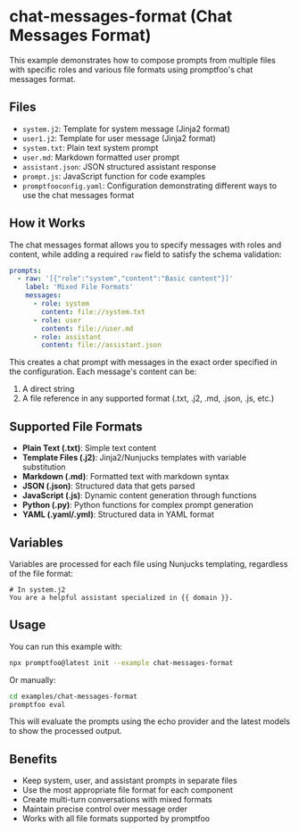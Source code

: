 # chat-messages-format (Chat Messages Format)

This example demonstrates how to compose prompts from multiple files with specific roles and various file formats using promptfoo's chat messages format.

## Files

- `system.j2`: Template for system message (Jinja2 format)
- `user1.j2`: Template for user message (Jinja2 format)
- `system.txt`: Plain text system prompt
- `user.md`: Markdown formatted user prompt
- `assistant.json`: JSON structured assistant response
- `prompt.js`: JavaScript function for code examples
- `promptfooconfig.yaml`: Configuration demonstrating different ways to use the chat messages format

## How it Works

The chat messages format allows you to specify messages with roles and content, while adding a required `raw` field to satisfy the schema validation:

```yaml
prompts:
  - raw: '[{"role":"system","content":"Basic content"}]'
    label: 'Mixed File Formats'
    messages:
      - role: system
        content: file://system.txt
      - role: user
        content: file://user.md
      - role: assistant
        content: file://assistant.json
```

This creates a chat prompt with messages in the exact order specified in the configuration. Each message's content can be:

1. A direct string
2. A file reference in any supported format (.txt, .j2, .md, .json, .js, etc.)

## Supported File Formats

- **Plain Text (.txt)**: Simple text content
- **Template Files (.j2)**: Jinja2/Nunjucks templates with variable substitution
- **Markdown (.md)**: Formatted text with markdown syntax
- **JSON (.json)**: Structured data that gets parsed
- **JavaScript (.js)**: Dynamic content generation through functions
- **Python (.py)**: Python functions for complex prompt generation
- **YAML (.yaml/.yml)**: Structured data in YAML format

## Variables

Variables are processed for each file using Nunjucks templating, regardless of the file format:

```
# In system.j2
You are a helpful assistant specialized in {{ domain }}.
```

## Usage

You can run this example with:

```bash
npx promptfoo@latest init --example chat-messages-format
```

Or manually:

```bash
cd examples/chat-messages-format
promptfoo eval
```

This will evaluate the prompts using the echo provider and the latest models to show the processed output.

## Benefits

- Keep system, user, and assistant prompts in separate files
- Use the most appropriate file format for each component
- Create multi-turn conversations with mixed formats
- Maintain precise control over message order
- Works with all file formats supported by promptfoo
